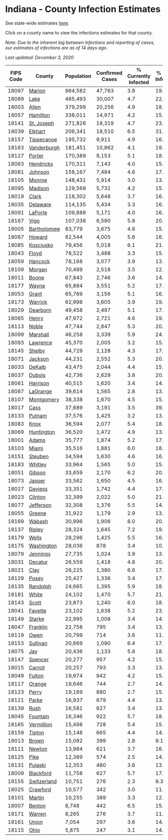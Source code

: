 # Indiana - County Infection Estimates

See state-wide estimates [here](/infections/us-in).

Click on a county name to view the infections estimates for that county.

*Note: Due to the inherent lag between infections and reporting of cases, our estimates of infections are as of 14 days ago.*

*Last updated: December 3, 2020*

|   FIPS Code |                     County |   Population |   Confirmed Cases |   % Currently Infected |   % Total Infected |
|-------------|----------------------------|--------------|-------------------|------------------------|--------------------|
|       18097 |           [Marion](marion) |      964,582 |            47,763 |                    3.8 |               19.0 |
|       18089 |               [Lake](lake) |      485,493 |            30,007 |                    4.7 |               22.3 |
|       18003 |             [Allen](allen) |      379,299 |            20,256 |                    4.9 |               18.2 |
|       18057 |       [Hamilton](hamilton) |      338,011 |            14,971 |                    4.2 |               15.3 |
|       18141 |   [St. Joseph](st.-joseph) |      271,826 |            18,319 |                    4.7 |               23.3 |
|       18039 |         [Elkhart](elkhart) |      206,341 |            18,510 |                    6.5 |               31.1 |
|       18157 |   [Tippecanoe](tippecanoe) |      195,732 |             9,911 |                    4.9 |               16.5 |
|       18163 | [Vanderburgh](vanderburgh) |      181,451 |            10,862 |                    4.1 |               19.7 |
|       18127 |           [Porter](porter) |      170,389 |             9,153 |                    5.1 |               18.3 |
|       18063 |     [Hendricks](hendricks) |      170,311 |             7,143 |                    4.0 |               15.4 |
|       18081 |         [Johnson](johnson) |      158,167 |             7,484 |                    4.6 |               17.0 |
|       18105 |           [Monroe](monroe) |      148,431 |             5,914 |                    3.0 |               13.1 |
|       18095 |         [Madison](madison) |      129,569 |             5,732 |                    4.2 |               15.7 |
|       18019 |             [Clark](clark) |      118,302 |             5,648 |                    3.7 |               16.8 |
|       18035 |       [Delaware](delaware) |      114,135 |             5,434 |                    3.3 |               16.2 |
|       18091 |         [LaPorte](laporte) |      109,888 |             5,171 |                    4.0 |               16.3 |
|       18167 |               [Vigo](vigo) |      107,038 |             6,580 |                    5.8 |               20.6 |
|       18005 | [Bartholomew](bartholomew) |       83,779 |             3,675 |                    4.8 |               15.7 |
|       18067 |           [Howard](howard) |       82,544 |             4,005 |                    5.6 |               16.7 |
|       18085 |     [Kosciusko](kosciusko) |       79,456 |             5,018 |                    6.1 |               21.1 |
|       18043 |             [Floyd](floyd) |       78,522 |             3,488 |                    3.3 |               15.8 |
|       18059 |         [Hancock](hancock) |       78,168 |             3,077 |                    3.9 |               13.8 |
|       18109 |           [Morgan](morgan) |       70,489 |             2,518 |                    3.5 |               12.3 |
|       18011 |             [Boone](boone) |       67,843 |             2,746 |                    3.6 |               14.6 |
|       18177 |             [Wayne](wayne) |       65,884 |             3,551 |                    5.2 |               17.8 |
|       18053 |             [Grant](grant) |       65,769 |             3,156 |                    5.1 |               16.2 |
|       18173 |         [Warrick](warrick) |       62,998 |             3,605 |                    3.9 |               19.2 |
|       18029 |       [Dearborn](dearborn) |       49,458 |             2,497 |                    5.1 |               17.5 |
|       18065 |             [Henry](henry) |       47,972 |             2,721 |                    4.6 |               19.3 |
|       18113 |             [Noble](noble) |       47,744 |             2,847 |                    5.3 |               20.6 |
|       18099 |       [Marshall](marshall) |       46,258 |             3,339 |                    5.9 |               24.3 |
|       18093 |       [Lawrence](lawrence) |       45,370 |             2,005 |                    3.2 |               15.3 |
|       18145 |           [Shelby](shelby) |       44,729 |             2,128 |                    4.3 |               17.5 |
|       18071 |         [Jackson](jackson) |       44,231 |             2,552 |                    5.3 |               20.4 |
|       18033 |           [DeKalb](dekalb) |       43,475 |             2,044 |                    4.4 |               15.2 |
|       18037 |           [Dubois](dubois) |       42,736 |             2,629 |                    3.8 |               20.9 |
|       18061 |       [Harrison](harrison) |       40,515 |             1,620 |                    3.4 |               14.3 |
|       18087 |       [LaGrange](lagrange) |       39,614 |             1,565 |                    2.8 |               13.7 |
|       18107 |   [Montgomery](montgomery) |       38,338 |             1,670 |                    4.5 |               15.2 |
|       18017 |               [Cass](cass) |       37,689 |             3,191 |                    3.5 |               39.8 |
|       18133 |           [Putnam](putnam) |       37,576 |             1,425 |                    3.2 |               13.2 |
|       18083 |               [Knox](knox) |       36,594 |             2,077 |                    5.4 |               18.5 |
|       18069 |   [Huntington](huntington) |       36,520 |             1,472 |                    4.9 |               13.1 |
|       18001 |             [Adams](adams) |       35,777 |             1,874 |                    5.2 |               17.0 |
|       18103 |             [Miami](miami) |       35,516 |             1,881 |                    6.0 |               18.1 |
|       18151 |         [Steuben](steuben) |       34,594 |             1,630 |                    4.6 |               16.0 |
|       18183 |         [Whitley](whitley) |       33,964 |             1,565 |                    5.0 |               15.1 |
|       18051 |           [Gibson](gibson) |       33,659 |             2,170 |                    6.2 |               20.5 |
|       18073 |           [Jasper](jasper) |       33,562 |             1,650 |                    4.5 |               16.4 |
|       18027 |         [Daviess](daviess) |       33,351 |             1,742 |                    4.4 |               17.6 |
|       18023 |         [Clinton](clinton) |       32,399 |             2,022 |                    5.0 |               21.4 |
|       18077 |     [Jefferson](jefferson) |       32,308 |             1,376 |                    5.5 |               14.1 |
|       18055 |           [Greene](greene) |       31,922 |             1,179 |                    2.9 |               13.1 |
|       18169 |           [Wabash](wabash) |       30,996 |             1,906 |                    8.0 |               20.4 |
|       18137 |           [Ripley](ripley) |       28,324 |             1,645 |                    7.2 |               19.8 |
|       18179 |             [Wells](wells) |       28,296 |             1,425 |                    5.5 |               16.5 |
|       18175 |   [Washington](washington) |       28,036 |               878 |                    3.4 |               10.8 |
|       18079 |       [Jennings](jennings) |       27,735 |             1,024 |                    3.9 |               13.2 |
|       18031 |         [Decatur](decatur) |       26,559 |             1,418 |                    4.8 |               20.9 |
|       18021 |               [Clay](clay) |       26,225 |             1,380 |                    6.6 |               17.6 |
|       18129 |             [Posey](posey) |       25,427 |             1,336 |                    3.4 |               17.3 |
|       18135 |       [Randolph](randolph) |       24,665 |             1,395 |                    5.9 |               18.7 |
|       18181 |             [White](white) |       24,102 |             1,470 |                    5.7 |               21.3 |
|       18143 |             [Scott](scott) |       23,873 |             1,240 |                    6.0 |               18.0 |
|       18041 |         [Fayette](fayette) |       23,102 |             1,638 |                    5.2 |               23.9 |
|       18149 |           [Starke](starke) |       22,995 |             1,008 |                    3.4 |               14.9 |
|       18047 |       [Franklin](franklin) |       22,758 |               795 |                    3.4 |               13.3 |
|       18119 |               [Owen](owen) |       20,799 |               714 |                    3.6 |               11.5 |
|       18153 |       [Sullivan](sullivan) |       20,669 |             1,090 |                    6.4 |               17.6 |
|       18075 |                 [Jay](jay) |       20,436 |             1,133 |                    5.8 |               18.0 |
|       18147 |         [Spencer](spencer) |       20,277 |               957 |                    4.2 |               15.4 |
|       18015 |         [Carroll](carroll) |       20,257 |               793 |                    3.3 |               13.5 |
|       18049 |           [Fulton](fulton) |       19,974 |               942 |                    4.2 |               15.9 |
|       18117 |           [Orange](orange) |       19,646 |               744 |                    2.7 |               14.3 |
|       18123 |             [Perry](perry) |       19,169 |               880 |                    2.7 |               15.9 |
|       18121 |             [Parke](parke) |       16,937 |               679 |                    4.4 |               13.0 |
|       18139 |               [Rush](rush) |       16,581 |               627 |                    3.4 |               13.1 |
|       18045 |       [Fountain](fountain) |       16,346 |               922 |                    5.7 |               18.2 |
|       18165 |   [Vermillion](vermillion) |       15,498 |               728 |                    5.4 |               15.2 |
|       18159 |           [Tipton](tipton) |       15,148 |               665 |                    4.4 |               14.7 |
|       18013 |             [Brown](brown) |       15,092 |               399 |                    2.8 |                9.1 |
|       18111 |           [Newton](newton) |       13,984 |               621 |                    3.7 |               16.1 |
|       18125 |               [Pike](pike) |       12,389 |               574 |                    2.5 |               14.8 |
|       18131 |         [Pulaski](pulaski) |       12,353 |               480 |                    3.6 |               13.2 |
|       18009 |     [Blackford](blackford) |       11,758 |               627 |                    5.7 |               17.2 |
|       18155 | [Switzerland](switzerland) |       10,751 |               276 |                    2.3 |                9.3 |
|       18025 |       [Crawford](crawford) |       10,577 |               342 |                    3.0 |               11.0 |
|       18101 |           [Martin](martin) |       10,255 |               389 |                    3.3 |               12.9 |
|       18007 |           [Benton](benton) |        8,748 |               442 |                    6.5 |               15.8 |
|       18171 |           [Warren](warren) |        8,265 |               276 |                    3.7 |               11.4 |
|       18161 |             [Union](union) |        7,054 |               297 |                    3.6 |               14.6 |
|       18115 |               [Ohio](ohio) |        5,875 |               247 |                    3.1 |               14.8 |